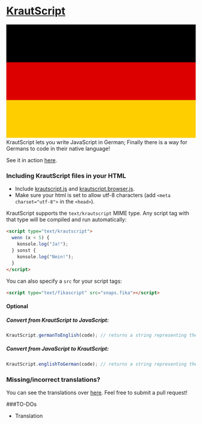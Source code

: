 [KrautScript](https://luca090902.github.io/krautscript/)
==========
![German Flag](/assets/img/flag.png)  
KrautScript lets you write JavaScript in German; Finally there is a way for Germans to code in their native language!

See it in action [here](https://luca090902.github.io/krautscript/). 
### Including KrautScript files in your HTML

- Include [krautscript.js](dist/krautscript.js) and [krautscript.browser.js](dist/krautscript.browser.js).
- Make sure your html is set to allow utf-8 characters (add `<meta charset="utf-8">` in the `<head>`).

KrautScript supports the `text/krautscript` MIME type. Any script tag with that type will be compiled and run automatically:
```html
<script type="text/krautscript">
  wenn (x < 5) {
    konsole.log("Ja!");
  } sonst {
    konsole.log("Nein!");
  }
</script>
```

You can also specify a `src` for your script tags: 
```html
<script type="text/fikascript" src="snaps.fika"></script>
```

#### Optional

##### Convert from KrautScript to JavaScript:

```javascript
KrautScript.germanToEnglish(code); // returns a string representing the translated code
```

##### Convert from JavaScript to KrautScript:

```javascript
KrautScript.englishToGerman(code); // returns a string representing the translated code
```

### Missing/incorrect translations?
You can see the translations over [here](https://github.com/pushmatrix/fikascript/blob/gh-pages/dist/krautscript.js#L4). Feel free to submit a pull request!

###TO-DOs
- Translation
